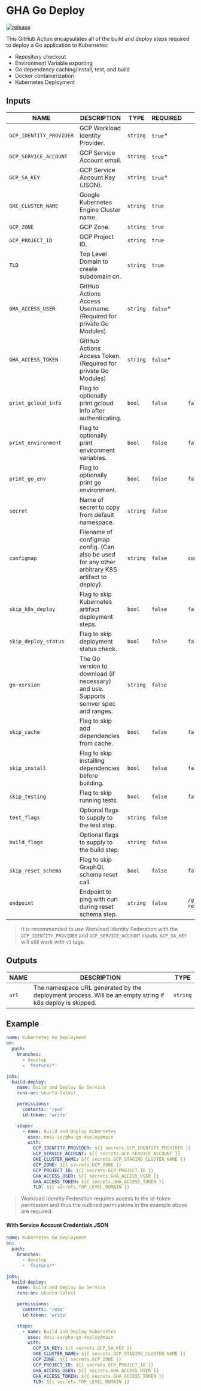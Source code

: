 # GHA Go Deploy

[![release][release-badge]][release]

This GitHub Action encapsulates all of the build and deploy steps required to deploy a Go application to Kubernetes:

- Repository checkout
- Environment Variable exporting
- Go dependency caching/install, test, and build
- Docker containerization
- Kubernetes Deployment

## Inputs

| NAME                    | DESCRIPTION                                                                                      | TYPE     | REQUIRED  | DEFAULT                     |
| ----------------------- | ------------------------------------------------------------------------------------------------ | -------- | --------- | --------------------------- |
| `GCP_IDENTITY_PROVIDER` | GCP Workload Identity Provider.                                                                  | `string` | `true`\*  |                             |
| `GCP_SERVICE_ACCOUNT`   | GCP Service Account email.                                                                       | `string` | `true`\*  |                             |
| `GCP_SA_KEY`            | GCP Service Account Key (JSON).                                                                  | `string` | `true`\*  |                             |
| `GKE_CLUSTER_NAME`      | Google Kubernetes Engine Cluster name.                                                           | `string` | `true`    |                             |
| `GCP_ZONE`              | GCP Zone.                                                                                        | `string` | `true`    |                             |
| `GCP_PROJECT_ID`        | GCP Project ID.                                                                                  | `string` | `true`    |                             |
| `TLD`                   | Top Level Domain to create subdomain on.                                                         | `string` | `true`    |                             |
| `GHA_ACCESS_USER`       | GitHub Actions Access Username. (Required for private Go Modules)                                | `string` | `false`\* |                             |
| `GHA_ACCESS_TOKEN`      | GitHub Actions Access Token. (Required for private Go Modules)                                   | `string` | `false`\* |                             |
| `print_gcloud_info`     | Flag to optionally print gcloud info after authenticating.                                       | `bool`   | `false`   | `false`                     |
| `print_environment`     | Flag to optionally print environment variables.                                                  | `bool`   | `false`   | `false`                     |
| `print_go_env`          | Flag to optionally print go environment.                                                         | `bool`   | `false`   | `false`                     |
| `secret`                | Name of secret to copy from default namespace.                                                   | `string` | `false`   |                             |
| `configmap`             | Filename of configmap config. (Can also be used for any other arbitrary K8S artifact to deploy). | `string` | `false`   | `configmap.yaml`            |
| `skip_k8s_deploy`       | Flag to skip Kubernetes artifact deployment steps.                                               | `bool`   | `false`   | `false`                     |
| `skip_deploy_status`    | Flag to skip deployment status check.                                                            | `bool`   | `false`   | `false`                     |
| `go-version`            | The Go version to download (if necessary) and use. Supports semver spec and ranges.              | `string` | `false`   |                             |
| `skip_cache`            | Flag to skip add dependencies from cache.                                                        | `bool`   | `false`   | `false`                     |
| `skip_install`          | Flag to skip installing dependencies before building.                                            | `bool`   | `false`   | `false`                     |
| `skip_testing`          | Flag to skip running tests.                                                                      | `bool`   | `false`   | `false`                     |
| `test_flags`            | Optional flags to supply to the test step.                                                       | `string` | `false`   |                             |
| `build_flags`           | Optional flags to supply to the build step.                                                      | `string` | `false`   |                             |
| `skip_reset_schema`     | Flag to skip GraphQL schema reset call.                                                          | `bool`   | `false`   | `false`                     |
| `endpoint`              | Endpoint to ping with curl during reset schema step.                                             | `string` | `false`   | `/graphql?resetSchema=true` |

> It is recommended to use Workload Identity Federation with the `GCP_IDENTITY_PROVIDER` and `GCP_SERVICE_ACCOUNT` inputs. `GCP_SA_KEY` will still work with `v1` tags.

## Outputs

| NAME  | DESCRIPTION                                                                                              | TYPE     |
| ----- | -------------------------------------------------------------------------------------------------------- | -------- |
| `url` | The namespace URL generated by the deployment process. Will be an empty string if k8s deploy is skipped. | `string` |

## Example

```yaml
name: Kubernetes Go Deployment
on:
  push:
    branches:
      - develop
      - 'feature/*'

jobs:
  build-deploy:
    name: Build and Deploy Go Service
    runs-on: ubuntu-latest

    permissions:
      contents: 'read'
      id-token: 'write'

    steps:
      - name: Build and Deploy Kubernetes
        uses: dmsi-io/gha-go-deploy@main
        with:
          GCP_IDENTITY_PROVIDER: ${{ secrets.GCP_IDENTITY_PROVIDER }}
          GCP_SERVICE_ACCOUNT: ${{ secrets.GCP_SERVICE_ACCOUNT }}
          GKE_CLUSTER_NAME: ${{ secrets.GCP_STAGING_CLUSTER_NAME }}
          GCP_ZONE: ${{ secrets.GCP_ZONE }}
          GCP_PROJECT_ID: ${{ secrets.GCP_PROJECT_ID }}
          GHA_ACCESS_USER: ${{ secrets.GHA_ACCESS_USER }}
          GHA_ACCESS_TOKEN: ${{ secrets.GHA_ACCESS_TOKEN }}
          TLD: ${{ secrets.TOP_LEVEL_DOMAIN }}
```

> Workload Identity Federation requires access to the id-token permission and thus the outlined permissions in the example above are required.

#### With Service Account Credentials JSON

```yaml
name: Kubernetes Go Deployment
on:
  push:
    branches:
      - develop
      - 'feature/*'

jobs:
  build-deploy:
    name: Build and Deploy Go Service
    runs-on: ubuntu-latest

    permissions:
      contents: 'read'
      id-token: 'write'

    steps:
      - name: Build and Deploy Kubernetes
        uses: dmsi-io/gha-go-deploy@main
        with:
          GCP_SA_KEY: ${{ secrets.GCP_SA_KEY }}
          GKE_CLUSTER_NAME: ${{ secrets.GCP_STAGING_CLUSTER_NAME }}
          GCP_ZONE: ${{ secrets.GCP_ZONE }}
          GCP_PROJECT_ID: ${{ secrets.GCP_PROJECT_ID }}
          GHA_ACCESS_USER: ${{ secrets.GHA_ACCESS_USER }}
          GHA_ACCESS_TOKEN: ${{ secrets.GHA_ACCESS_TOKEN }}
          TLD: ${{ secrets.TOP_LEVEL_DOMAIN }}
```

<!-- badge links -->

[release]: https://github.com/dmsi-io/gha-go-deploy/releases
[release-badge]: https://img.shields.io/github/v/release/dmsi-io/gha-go-deploy?style=for-the-badge&logo=github
